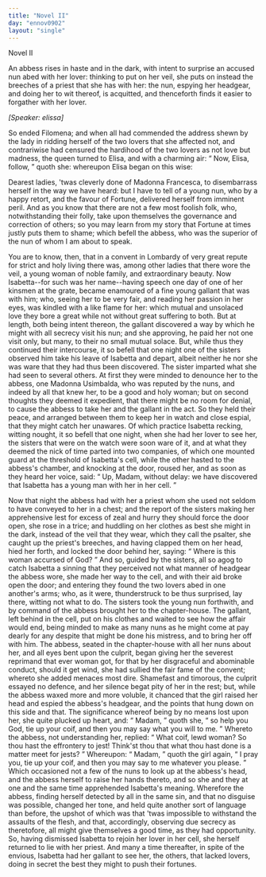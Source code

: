 ```yaml
---
title: "Novel II"
day: "ennov0902"
layout: "single"
---
```

<html>
 <head>
 </head>
 <body>
  <div id="nov0902" type="novella" who="elissa">
   <head>
    Novel II
   </head>
   <argument>
    <p>
     <milestone id="p09020001"/>
     <!--(i)-->
     An abbess rises in haste and in the dark, with intent to
 surprise an accused nun abed with her lover: thinking
 to put on her veil, she puts on instead the breeches
 of a priest that she has with her: the nun, espying
 her headgear, and doing her to wit thereof, is acquitted,
 and thenceforth finds it easier to forgather with her
 lover.
     <!--(/i)-->
    </p>
   </argument>
   <p>
    <i>
     [Speaker: elissa]
    </i>
   </p>
   <div3 type="commentary" who="author">
    <p>
     <milestone id="p09020002"/>
     <!--(sc)-->
     So
     <!--(/sc)-->
     ended Filomena; and when all had commended the address
 shewn by the lady in ridding herself of the two lovers that she
 affected not, and contrariwise had censured the hardihood of the two
 lovers as not love but madness, the queen turned to Elisa, and with
 a charming air:
     <q direct="unspecified">
      Now, Elisa, follow,
     </q>
     quoth she: whereupon Elisa
 began on this wise:
    </p>
   </div3>
   <div3 type="commentary" who="elissa">
    <p>
     <milestone id="p09020003"/>
     Dearest ladies, 'twas cleverly done of Madonna
 Francesca, to disembarrass herself in the way we have heard: but I
 have to tell of a young nun, who by a happy retort, and the favour
 of Fortune, delivered herself from imminent peril.
     <milestone id="p09020004"/>
     And as you
 know that there are not a few most foolish folk, who, notwithstanding
 their folly, take upon themselves the governance and correction of
 others; so you may learn from my story that Fortune at times justly
 puts them to shame; which befell the abbess, who was the superior
 of the nun of whom I am about to speak.
    </p>
   </div3>
   <p>
    <milestone id="p09020005"/>
    You are to know, then, that in a convent in Lombardy of very
 great repute for strict and holy living there was, among other ladies
 that there wore the veil, a young woman of noble family, and extraordinary
 beauty. Now Isabetta--for such was her name--having
 speech one day of one of her kinsmen at the grate, became enamoured
    <pb n="272"/>
    of a fine young gallant that was with him; who, seeing her to be
 very fair, and reading her passion in her eyes, was kindled with a like
 flame for her: which mutual and unsolaced love they bore a great
 while not without great suffering to both.
    <milestone id="p09020006"/>
    But at length, both being
 intent thereon, the gallant discovered a way by which he might with
 all secrecy visit his nun; and she approving, he paid her not one visit
 only, but many, to their no small mutual solace.
    <milestone id="p09020007"/>
    But, while thus they
 continued their intercourse, it so befell that one night one of the
 sisters observed him take his leave of Isabetta and depart, albeit neither
 he nor she was ware that they had thus been discovered. The sister
 imparted what she had seen to several others. At first they were
 minded to denounce her to the abbess, one Madonna Usimbalda,
 who was reputed by the nuns, and indeed by all that knew her, to
 be a good and holy woman; but on second thoughts they deemed it
 expedient, that there might be no room for denial, to cause the abbess
 to take her and the gallant in the act. So they held their peace, and
 arranged between them to keep her in watch and close espial, that
 they might catch her unawares.
    <milestone id="p09020008"/>
    Of which practice Isabetta recking,
 witting nought, it so befell that one night, when she had her lover
 to see her, the sisters that were on the watch were soon ware of it,
 and at what they deemed the nick of time parted into two companies,
 of which one mounted guard at the threshold of Isabetta's cell, while
 the other hasted to the abbess's chamber, and knocking at the door,
 roused her, and as soon as they heard her voice, said:
    <q direct="unspecified">
     Up, Madam,
 without delay: we have discovered that Isabetta has a young man
 with her in her cell.
    </q>
   </p>
   <p>
    <milestone id="p09020009"/>
    Now that night the abbess had with her a priest whom she used
 not seldom to have conveyed to her in a chest; and the report of the
 sisters making her apprehensive lest for excess of zeal and hurry they
 should force the door open, she rose in a trice; and huddling on
 her clothes as best she might in the dark, instead of the veil that
 they wear, which they call the psalter, she caught up the priest's
 breeches, and having clapped them on her head,
    <milestone id="p09020010"/>
    hied her forth,
 and locked the door behind her, saying:
    <q direct="unspecified">
     Where is this woman
 accursed of God?
    </q>
    <milestone id="p09020011"/>
    And so, guided by the sisters, all so agog to catch
 Isabetta a sinning that they perceived not what manner of headgear
 the abbess wore, she made her way to the cell, and with their
 aid broke open the door; and entering they found the two lovers
    <pb n="273"/>
    abed in one another's arms; who, as it were, thunderstruck to be
 thus surprised, lay there, witting not what to do.
    <milestone id="p09020012"/>
    The sisters took
 the young nun forthwith, and by command of the abbess brought her
 to the chapter-house. The gallant, left behind in the cell, put on
 his clothes and waited to see how the affair would end, being minded
 to make as many nuns as he might come at pay dearly for any despite
 that might be done his mistress, and to bring her off with him.
    <milestone id="p09020013"/>
    The
 abbess, seated in the chapter-house with all her nuns about her, and
 all eyes bent upon the culprit, began giving her the severest reprimand
 that ever woman got, for that by her disgraceful and abominable conduct,
 should it get wind, she had sullied the fair fame of the convent;
 whereto she added menaces most dire.
    <milestone id="p09020014"/>
    Shamefast and timorous, the
 culprit essayed no defence, and her silence begat pity of her in
 the rest; but, while the abbess waxed more and more voluble, it
 chanced that the girl raised her head and espied the abbess's headgear,
 and the points that hung down on this side and that.
    <milestone id="p09020015"/>
    The significance
 whereof being by no means lost upon her, she quite plucked
 up heart, and:
    <q direct="unspecified">
     Madam,
    </q>
    quoth she,
    <q direct="unspecified">
     so help you God, tie up
 your coif, and then you may say what you will to me.
    </q>
    <milestone id="p09020016"/>
    Whereto
 the abbess, not understanding her, replied:
    <q direct="unspecified">
     What coif, lewd
 woman? So thou hast the effrontery to jest! Think'st thou that
 what thou hast done is a matter meet for jests?
    </q>
    <milestone id="p09020017"/>
    Whereupon:
    <q direct="unspecified">
     Madam,
    </q>
    quoth the girl again,
    <q direct="unspecified">
     I pray you, tie up your coif, and
 then you may say to me whatever you please.
    </q>
    Which occasioned
 not a few of the nuns to look up at the abbess's head, and the abbess
 herself to raise her hands thereto, and so she and they at one and the
 same time apprehended Isabetta's meaning.
    <milestone id="p09020018"/>
    Wherefore the abbess,
 finding herself detected by all in the same sin, and that no disguise
 was possible, changed her tone, and held quite another sort of language
 than before, the upshot of which was that 'twas impossible to withstand
 the assaults of the flesh, and that, accordingly, observing due
 secrecy as theretofore, all might give themselves a good time, as they
 had opportunity. So, having dismissed Isabetta to rejoin her lover in
 her cell, she herself returned to lie with her priest.
    <milestone id="p09020019"/>
    And many a
 time thereafter, in spite of the envious, Isabetta had her gallant to
 see her, the others, that lacked lovers, doing in secret the best they
 might to push their fortunes.
   </p>
  </div>
 </body>
</html>